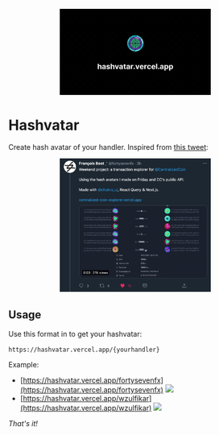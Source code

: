 <p align="center">
    <img width="300" src="docs/hashvatar.png" />
</p>

# Hashvatar

Create hash avatar of your handler. Inspired from [this tweet](https://twitter.com/fortysevenfx/status/1383760179632566273?s=20):

<p align="center">
    <img width="300" src="docs/hashvatar-tweet.jpg">
</p>

## Usage

Use this format in to get your hashvatar:

```
https://hashvatar.vercel.app/{yourhandler}
```

Example:

- [https://hashvatar.vercel.app/fortysevenfx](https://hashvatar.vercel.app/fortysevenfx)
  <img width="50" src="https://hashvatar.vercel.app/fortysevenfx"/>
- [https://hashvatar.vercel.app/wzulfikar](https://hashvatar.vercel.app/wzulfikar)
  <img width="50" src="https://hashvatar.vercel.app/wzulfikar"/>

_That's it!_
